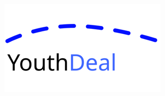 <div style="background-color: #fff; padding-top: 50px;">
    <p align="center"><a href="https://youthdeal.vercel.app/"><img src="./src/assets/svg/logo.svg" alt="Youth Deal logo" /></a></p>
</div>